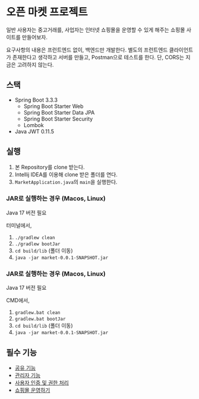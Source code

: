 # 오픈 마켓 프로젝트

일반 사용자는 중고거래를, 사업자는 인터넷 쇼핑몰을 운영할 수 있게 해주는 쇼핑몰 사이트를 만들어보자.

요구사항의 내용은 프런트엔드 없이, 백엔드만 개발한다. 별도의 프런트엔드 클라이언트가 존재한다고 생각하고 서버를 만들고, Postman으로 테스트를 한다. 단, CORS는 지금은 고려하지 않는다.

## 스택
- Spring Boot 3.3.3
    - Spring Boot Starter Web
    - Spring Boot Starter Data JPA
    - Spring Boot Starter Security
    - Lombok
- Java JWT 0.11.5

## 실행
1. 본 Repository를 clone 받는다.
2. Intellij IDEA를 이용해 clone 받은 폴더를 연다.
3. `MarketApplication.java`의 `main`을 실행한다.

### JAR로 실행하는 경우 (Macos, Linux)

Java 17 버전 필요

터미널에서,
1. `./gradlew clean`
2. `./gradlew bootJar`
3. `cd build/lib` (폴더 이동)
4. `java -jar market-0.0.1-SNAPSHOT.jar`

### JAR로 실행하는 경우 (Macos, Linux)

Java 17 버전 필요

CMD에서,
1. `gradlew.bat clean`
2. `gradlew.bat bootJar`
3. `cd build/lib` (폴더 이동)
4. `java -jar market-0.0.1-SNAPSHOT.jar`

## 필수 기능

- [공유 기능](md/0_common.md)
- [관리자 기능](md/1_admin.md)
- [사용자 인증 및 권한 처리](md/2_auth.md)
- [쇼핑몰 운영하기](md/3_shop.md)
